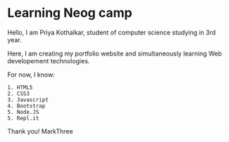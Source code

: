 # Learning Neog camp

Hello,
I am Priya Kothalkar, student of computer science studying in 3rd year.

Here, I am creating my portfolio website and  simultaneously learning Web developement technologies.

For now, I know:

    1. HTML5
    2. CSS3
    3. Javascript
    4. Bootstrap
    5. Node.JS
    5. Repl.it

Thank you!
MarkThree
